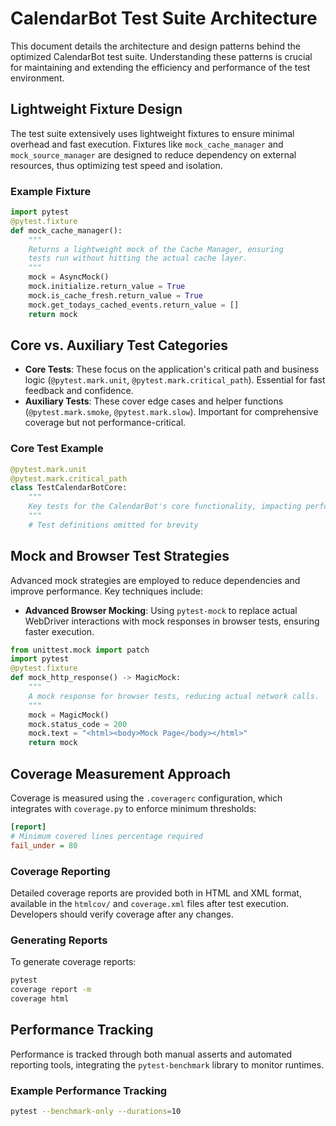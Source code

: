 # CalendarBot Test Suite Architecture

This document details the architecture and design patterns behind the optimized CalendarBot test suite. Understanding these patterns is crucial for maintaining and extending the efficiency and performance of the test environment.

## Lightweight Fixture Design

The test suite extensively uses lightweight fixtures to ensure minimal overhead and fast execution. Fixtures like `mock_cache_manager` and `mock_source_manager` are designed to reduce dependency on external resources, thus optimizing test speed and isolation.

### Example Fixture

```python
import pytest
@pytest.fixture
def mock_cache_manager():
    """
    Returns a lightweight mock of the Cache Manager, ensuring
    tests run without hitting the actual cache layer.
    """
    mock = AsyncMock()
    mock.initialize.return_value = True
    mock.is_cache_fresh.return_value = True
    mock.get_todays_cached_events.return_value = []
    return mock
```

## Core vs. Auxiliary Test Categories

- **Core Tests**: These focus on the application's critical path and business logic (`@pytest.mark.unit`, `@pytest.mark.critical_path`). Essential for fast feedback and confidence.
- **Auxiliary Tests**: These cover edge cases and helper functions (`@pytest.mark.smoke`, `@pytest.mark.slow`). Important for comprehensive coverage but not performance-critical.

### Core Test Example

```python
@pytest.mark.unit
@pytest.mark.critical_path
class TestCalendarBotCore:
    """
    Key tests for the CalendarBot's core functionality, impacting performance and reliability.
    """
    # Test definitions omitted for brevity
```

## Mock and Browser Test Strategies

Advanced mock strategies are employed to reduce dependencies and improve performance. Key techniques include:

- **Advanced Browser Mocking**: Using `pytest-mock` to replace actual WebDriver interactions with mock responses in browser tests, ensuring faster execution.

```python
from unittest.mock import patch
import pytest
@pytest.fixture
def mock_http_response() -> MagicMock:
    """
    A mock response for browser tests, reducing actual network calls.
    """
    mock = MagicMock()
    mock.status_code = 200
    mock.text = "<html><body>Mock Page</body></html>"
    return mock
```

## Coverage Measurement Approach

Coverage is measured using the `.coveragerc` configuration, which integrates with `coverage.py` to enforce minimum thresholds:

```ini
[report]
# Minimum covered lines percentage required
fail_under = 80
```

### Coverage Reporting

Detailed coverage reports are provided both in HTML and XML format, available in the `htmlcov/` and `coverage.xml` files after test execution. Developers should verify coverage after any changes.

### Generating Reports

To generate coverage reports:

```sh
pytest
coverage report -m
coverage html
```

## Performance Tracking

Performance is tracked through both manual asserts and automated reporting tools, integrating the `pytest-benchmark` library to monitor runtimes.

### Example Performance Tracking

```sh
pytest --benchmark-only --durations=10
